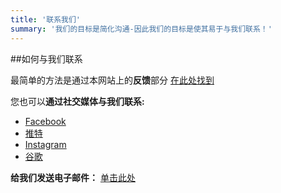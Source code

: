 ```yaml
---
title: '联系我们'
summary: '我们的目标是简化沟通-因此我们的目标是使其易于与我们联系！'
---
```


##如何与我们联系

最简单的方法是通过本网站上的**反馈**部分 [在此处找到](/feedback)

您也可以**通过社交媒体与我们联系:**

- [Facebook](https://www.facebook.com/symputkeyboard)
- [推特](https://twitter.com/symputkeyboard)
- [Instagram](https://www.instagram.com/symput/)
- [谷歌](mailto:symputkeyboard@gmail.com)

**给我们发送电子邮件：** [单击此处](mailto：symputkeyboard@gmail.com)
